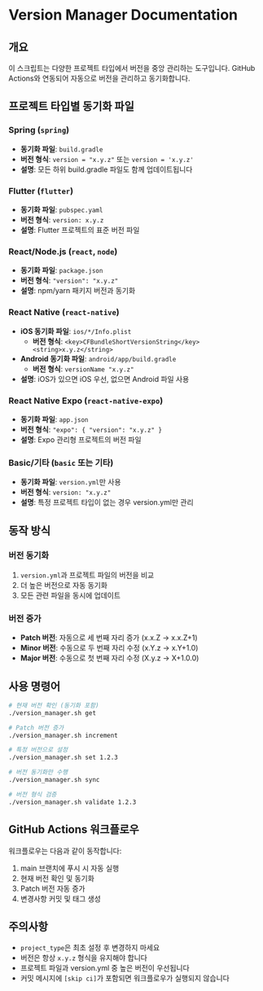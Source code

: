 # Version Manager Documentation

## 개요
이 스크립트는 다양한 프로젝트 타입에서 버전을 중앙 관리하는 도구입니다.
GitHub Actions와 연동되어 자동으로 버전을 관리하고 동기화합니다.

## 프로젝트 타입별 동기화 파일

### Spring (`spring`)
- **동기화 파일**: `build.gradle`
- **버전 형식**: `version = "x.y.z"` 또는 `version = 'x.y.z'`
- **설명**: 모든 하위 build.gradle 파일도 함께 업데이트됩니다

### Flutter (`flutter`)
- **동기화 파일**: `pubspec.yaml`
- **버전 형식**: `version: x.y.z`
- **설명**: Flutter 프로젝트의 표준 버전 파일

### React/Node.js (`react`, `node`)
- **동기화 파일**: `package.json`
- **버전 형식**: `"version": "x.y.z"`
- **설명**: npm/yarn 패키지 버전과 동기화

### React Native (`react-native`)
- **iOS 동기화 파일**: `ios/*/Info.plist`
  - **버전 형식**: `<key>CFBundleShortVersionString</key><string>x.y.z</string>`
- **Android 동기화 파일**: `android/app/build.gradle`
  - **버전 형식**: `versionName "x.y.z"`
- **설명**: iOS가 있으면 iOS 우선, 없으면 Android 파일 사용

### React Native Expo (`react-native-expo`)
- **동기화 파일**: `app.json`
- **버전 형식**: `"expo": { "version": "x.y.z" }`
- **설명**: Expo 관리형 프로젝트의 버전 파일

### Basic/기타 (`basic` 또는 기타)
- **동기화 파일**: `version.yml`만 사용
- **버전 형식**: `version: "x.y.z"`
- **설명**: 특정 프로젝트 타입이 없는 경우 version.yml만 관리

## 동작 방식

### 버전 동기화
1. `version.yml`과 프로젝트 파일의 버전을 비교
2. 더 높은 버전으로 자동 동기화
3. 모든 관련 파일을 동시에 업데이트

### 버전 증가
- **Patch 버전**: 자동으로 세 번째 자리 증가 (x.x.Z -> x.x.Z+1)
- **Minor 버전**: 수동으로 두 번째 자리 수정 (x.Y.z -> x.Y+1.0)
- **Major 버전**: 수동으로 첫 번째 자리 수정 (X.y.z -> X+1.0.0)

## 사용 명령어

```bash
# 현재 버전 확인 (동기화 포함)
./version_manager.sh get

# Patch 버전 증가
./version_manager.sh increment

# 특정 버전으로 설정
./version_manager.sh set 1.2.3

# 버전 동기화만 수행
./version_manager.sh sync

# 버전 형식 검증
./version_manager.sh validate 1.2.3
```

## GitHub Actions 워크플로우

워크플로우는 다음과 같이 동작합니다:
1. main 브랜치에 푸시 시 자동 실행
2. 현재 버전 확인 및 동기화
3. Patch 버전 자동 증가
4. 변경사항 커밋 및 태그 생성

## 주의사항

- `project_type`은 최초 설정 후 변경하지 마세요
- 버전은 항상 `x.y.z` 형식을 유지해야 합니다
- 프로젝트 파일과 version.yml 중 높은 버전이 우선됩니다
- 커밋 메시지에 `[skip ci]`가 포함되면 워크플로우가 실행되지 않습니다